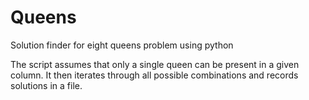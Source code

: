 # Queens
Solution finder for eight queens problem using python

The script assumes that only a single queen can be present in a given column. It then iterates through all possible combinations and records solutions in a file.
